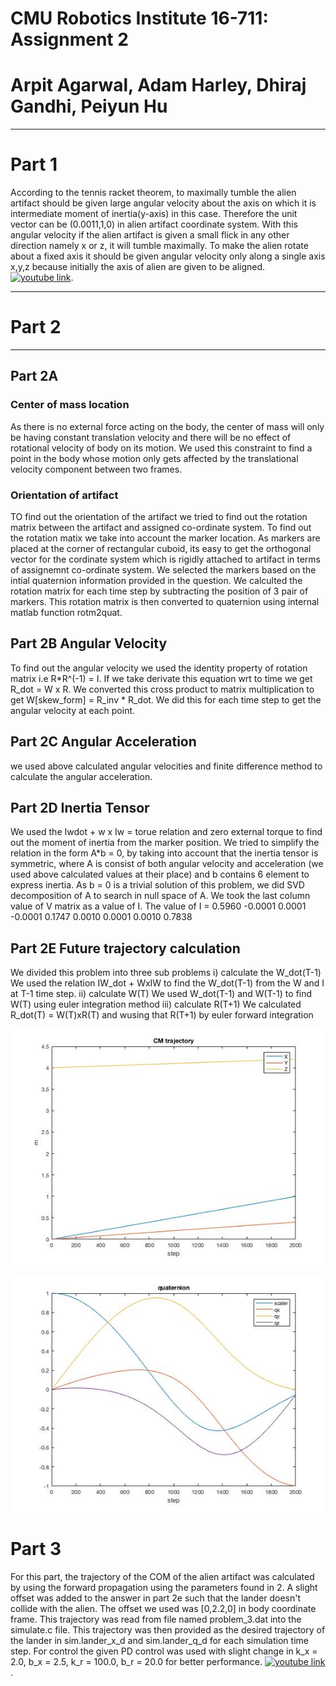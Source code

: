 # CMU Robotics Institute 16-711:  Assignment 2 
# Arpit Agarwal, Adam Harley, Dhiraj Gandhi, Peiyun Hu
----
# Part 1
According to the tennis racket theorem, to maximally tumble the alien artifact should be given large angular velocity about the axis on which it is intermediate moment of inertia(y-axis) in this case. Therefore the unit vector can be (0.0011,1,0) in alien artifact coordinate system. With this angular velocity if the alien artifact is given a small flick in any other direction namely x or z, it will tumble maximally. To make the alien rotate about a fixed axis it should be given angular velocity only along a single axis x,y,z because initially the axis of alien are given to be aligned.
[![youtube link](http://img.youtube.com/vi/5jx8qBW6Ke4/0.jpg)](https://www.youtube.com/watch?v=5jx8qBW6Ke4). 

----
# Part 2 
----
## Part 2A
### Center of mass location
As there is no external force acting on the body, the center of mass will only be having constant translation velocity and there will be no effect of rotational velocity of body on its motion. We used this constraint to find a point in the body whose motion only gets affected by the translational velocity component between two frames. 
### Orientation of artifact
TO find out the orientation of the artifact we tried to find out the rotation matrix between the artifact and assigned co-ordinate system. To find out the rotation matix we take into account the marker location. As markers are placed at the corner of rectangular cuboid, its easy to get the orthogonal vector for the cordinate system which is rigidly attached to artifact in terms of assignemnt co-ordinate system. We selected the markers based on the intial quaternion information provided in the question. We calculted the rotation matrix for each time step by subtracting the position of 3 pair of markers. This rotation matrix is then converted to quaternion using internal matlab function rotm2quat.

## Part 2B Angular Velocity
To find out the angular velocity we used the identity property of rotation matrix i.e R*R^(-1) = I. If we take derivate this equation wrt to time we get R_dot = W x R. We converted this cross product to matrix multiplication to get W[skew_form] = R_inv * R_dot. We did this for each time step to get the angular velocity at each point.

## Part 2C Angular Acceleration
we used above calculated angular velocities and finite difference method to calculate the angular acceleration.

## Part 2D Inertia Tensor
We used the Iwdot + w x Iw = torue relation and zero external torque to find out the moment of inertia from the marker position. We tried to simplify the relation in the form A*b = 0, by taking into account that the inertia tensor is symmetric, where A is consist of both angular velocity and acceleration (we used above calculated values at their place) and b contains 6 element to express inertia. As b = 0  is a trivial solution of this problem, we did SVD decomposition of A to search in null space of A. We took the last column value of V matrix as a value of I.
The value of I =
    0.5960   -0.0001    0.0001
   -0.0001    0.1747    0.0010
    0.0001    0.0010    0.7838

## Part 2E Future trajectory calculation
We divided this problem into three sub problems
i) calculate the W_dot(T-1)
We used the relation IW_dot + WxIW to find the W_dot(T-1) from the W and I at T-1 time step.
ii) calculate W(T)
We used W_dot(T-1) and W(T-1) to find W(T) using euler integration method 
iii) calculate R(T+1)
We calculated R_dot(T) = W(T)xR(T) and wusing that R(T+1) by euler forward integration

![picture alt](https://raw.githubusercontent.com/Dhiraj100892/kdc_assignment/master/assign_3/2E/cm.jpg "Title is optional") 

![picture alt](https://raw.githubusercontent.com/Dhiraj100892/kdc_assignment/master/assign_3/2E/quat.jpg "Title is optional") 
 
# Part 3
For this part, the trajectory of the COM of the alien artifact was calculated by using the forward propagation using the parameters found in 2. A slight offset was added to the answer in part 2e such that the lander doesn't collide with the alien. The offset we used was [0,2.2,0] in body coordinate frame.
This trajectory was read from file named problem_3.dat into the simulate.c file. This trajectory was then provided as the desired trajectory of the lander in sim.lander_x_d and sim.lander_q_d for each simulation time step. 
For control the given PD control was used with slight change in k_x = 2.0, b_x = 2.5, k_r = 100.0, b_r = 20.0 for better performance.
[![youtube link](http://img.youtube.com/vi/lmFVAADCh6I/0.jpg)](https://www.youtube.com/watch?v=lmFVAADCh6I). 

